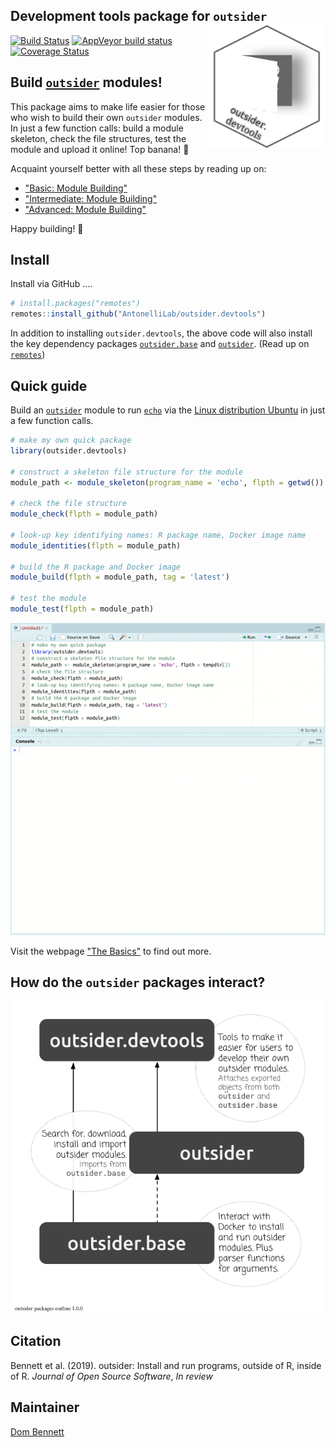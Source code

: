 
Development tools package for `outsider` <img src="https://raw.githubusercontent.com/AntonelliLab/outsider.devtools/master/other/logo_devtools.png" height="200" align="right"/>
----

[![Build Status](https://travis-ci.org/AntonelliLab/outsider.devtools.svg?branch=master)](https://travis-ci.org/AntonelliLab/outsider.base) [![AppVeyor build status](https://ci.appveyor.com/api/projects/status/github/AntonelliLab/outsider.devtools?branch=master&svg=true)](https://ci.appveyor.com/project/DomBennett/outsider-devtools) [![Coverage Status](https://coveralls.io/repos/github/AntonelliLab/outsider.devtools/badge.svg?branch=master)](https://coveralls.io/github/AntonelliLab/outsider.devtools?branch=master)

## Build [`outsider`](https://github.com/AntonelliLab/outsider#readme) modules!

This package aims to make life easier for  those who wish to build their own
`outsider` modules. In just a few function calls: build a module skeleton,
check the file structures, test the module and upload it online!
Top banana! :banana:

Acquaint yourself better with all these steps by reading up on:

* ["Basic: Module Building"](https://antonellilab.github.io/outsider.devtools/articles/basic.html)
* ["Intermediate: Module Building"](https://antonellilab.github.io/outsider.devtools/articles/intermediate.html)
* ["Advanced: Module Building"](https://antonellilab.github.io/outsider.devtools/articles/advanced.html)

Happy building! :wrench:

## Install

Install via GitHub ....

```r
# install.packages("remotes")
remotes::install_github("AntonelliLab/outsider.devtools")
```

In addition to installing `outsider.devtools`, the above code will also install
the key dependency packages
[`outsider.base`](https://github.com/AntonelliLab/outsider.base#readme) and 
[`outsider`](https://github.com/AntonelliLab/outsider#readme). (Read up on
[`remotes`](https://github.com/r-lib/remotes))

## Quick guide

Build an [`outsider`](https://github.com/AntonelliLab/outsider#readme) module to run [`echo`](https://en.wikipedia.org/wiki/Echo_(command)) via the [Linux distribution Ubuntu](https://en.wikipedia.org/wiki/Ubuntu) in just a few function calls.

```r
# make my own quick package
library(outsider.devtools)

# construct a skeleton file structure for the module
module_path <- module_skeleton(program_name = 'echo', flpth = getwd())

# check the file structure
module_check(flpth = module_path)

# look-up key identifying names: R package name, Docker image name
module_identities(flpth = module_path)

# build the R package and Docker image
module_build(flpth = module_path, tag = 'latest')

# test the module
module_test(flpth = module_path)
```

![](https://raw.githubusercontent.com/AntonelliLab/outsider.devtools/master/other/build_example.gif)

Visit the webpage ["The Basics"](https://antonellilab.github.io/outsider.devtools/articles/basic.html) to find out more.

## How do the `outsider` packages interact?

![](https://raw.githubusercontent.com/AntonelliLab/outsider.devtools/master/other/package_structures.png)

## Citation

Bennett et al. (2019). outsider: Install and run programs, outside of R, inside of R.
*Journal of Open Source Software*, *In review*

## Maintainer

[Dom Bennett](https://github.com/dombennett/)

